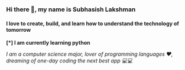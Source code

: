 ### Hi there 👋, my name is Subhasish Lakshman
#### I love to create, build, and learn how to understand the technology of tomorrow 

<b>[*] I am currently learning python </b>

<i> I am a computer science major, lover of programming languages ❤️, 
dreaming of one-day coding the next best app 💻💻 </i>
